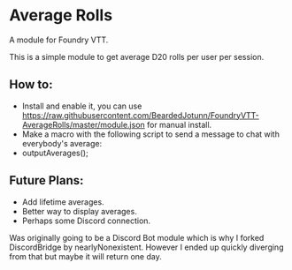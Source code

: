 # Average Rolls
A module for Foundry VTT.

This is a simple module to get average D20 rolls per user per session. 

## How to:
 - Install and enable it, you can use https://raw.githubusercontent.com/BeardedJotunn/FoundryVTT-AverageRolls/master/module.json for manual install.
 - Make a macro with the following script to send a message to chat with everybody's average:
 - outputAverages();

## Future Plans:
 - Add lifetime averages.
 - Better way to display averages.
 - Perhaps some Discord connection. 

Was originally going to be a Discord Bot module which is why I forked DiscordBridge by nearlyNonexistent. However I ended up quickly diverging from that but maybe it will return one day.